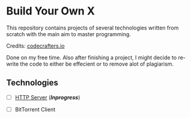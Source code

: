 # Build Your Own X

This repository contains projects of several technologies written from scratch
with the main aim to master programming.

Credits: [codecrafters.io](https://codecrafters.io/)

Done on my free time. Also after finishing a project, I might decide to re-write
the code to either be effecient or to remove alot of plagiarism.

## Technologies

- [ ] [HTTP Server](./HttpServer) (***Inprogress***)
- [ ] BitTorrent Client

